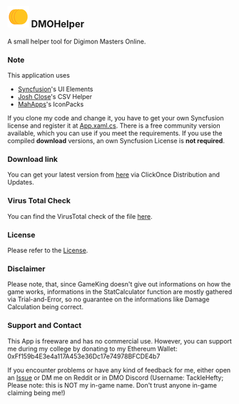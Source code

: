 ## ![Icon](https://github.com/DMOHelper/DMOHelper/blob/master/DMOManager/Images/Icon48.png?raw=true) DMOHelper

A small helper tool for Digimon Masters Online.

### Note

This application uses
- [Syncfusion](http://syncfusion.com)'s UI Elements
- [Josh Close](https://joshclose.github.io/CsvHelper/)'s CSV Helper
- [MahApps](https://github.com/MahApps/MahApps.Metro.IconPacks)'s IconPacks

If you clone my code and change it, you have to get your own Syncfusion license and register it at [App.xaml.cs](DMOManager/App.xaml.cs). There is a free community version available, which you can use if you meet the requirements. If you use the compiled **download** versions, an own Syncfusion License is **not required**.

### Download link
You can get your latest version from [here](https://github.com/DMOHelper/DMOHelper/raw/master/Installer/setup.exe) via ClickOnce Distribution and Updates.

### Virus Total Check
You can find the VirusTotal check of the file [here](https://www.virustotal.com/gui/file-analysis/ZDEzNzdhNTEyNDUzZmU3NDI5MjZlNDZlZDc2NzE3Nzg6MTY4NTY0MzAwMA==).

### License
Please refer to the [License](LICENSE.txt).

### Disclaimer
Please note, that, since GameKing doesn't give out informations on how the game works, informations in the StatCalculator function are mostly gathered via Trial-and-Error, so no guarantee on the informations like Damage Calculation being correct. 

### Support and Contact
This App is freeware and has no commercial use. However, you can support me during my college by donating to my Ethereum Wallet: 0xFf159b4E3e4a117A453e36Dc17e74978BFCDE4b7

If you encounter problems or have any kind of feedback for me, either open an [Issue](https://github.com/DMOHelper/DMOHelper/issues) or DM me on Reddit or in DMO Discord (Username: TackleHefty; Please note: this is NOT my in-game name. Don't trust anyone in-game claiming being me!)
